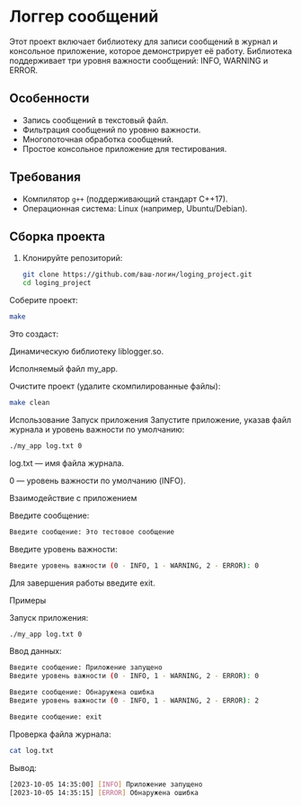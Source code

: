 # Логгер сообщений

Этот проект включает библиотеку для записи сообщений в журнал и консольное приложение, которое демонстрирует её работу. Библиотека поддерживает три уровня важности сообщений: INFO, WARNING и ERROR.

## Особенности

- Запись сообщений в текстовый файл.
- Фильтрация сообщений по уровню важности.
- Многопоточная обработка сообщений.
- Простое консольное приложение для тестирования.

## Требования

- Компилятор `g++` (поддерживающий стандарт C++17).
- Операционная система: Linux (например, Ubuntu/Debian).

## Сборка проекта

1. Клонируйте репозиторий:
   ```bash
   git clone https://github.com/ваш-логин/loging_project.git
   cd loging_project
   ```
Соберите проект:

```bash
make
```
Это создаст:

Динамическую библиотеку liblogger.so.

Исполняемый файл my_app.

Очистите проект (удалите скомпилированные файлы):

```bash
make clean
```

Использование
Запуск приложения
Запустите приложение, указав файл журнала и уровень важности по умолчанию:

```bash
./my_app log.txt 0
```
log.txt — имя файла журнала.

0 — уровень важности по умолчанию (INFO).

Взаимодействие с приложением

Введите сообщение:
```bash
Введите сообщение: Это тестовое сообщение
```

Введите уровень важности:

```bash
Введите уровень важности (0 - INFO, 1 - WARNING, 2 - ERROR): 0
```
Для завершения работы введите exit.

Примеры 

Запуск приложения:

```bash
./my_app log.txt 0
```

Ввод данных:

```bash
Введите сообщение: Приложение запущено
Введите уровень важности (0 - INFO, 1 - WARNING, 2 - ERROR): 0

Введите сообщение: Обнаружена ошибка
Введите уровень важности (0 - INFO, 1 - WARNING, 2 - ERROR): 2

Введите сообщение: exit
```
Проверка файла журнала:

```bash
cat log.txt
```
Вывод:

```bash
[2023-10-05 14:35:00] [INFO] Приложение запущено
[2023-10-05 14:35:15] [ERROR] Обнаружена ошибка
```
